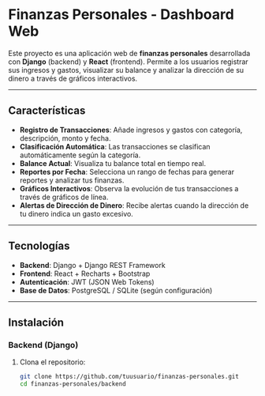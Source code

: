 # Finanzas Personales - Dashboard Web

Este proyecto es una aplicación web de **finanzas personales** desarrollada con **Django** (backend) y **React** (frontend). Permite a los usuarios registrar sus ingresos y gastos, visualizar su balance y analizar la dirección de su dinero a través de gráficos interactivos.

---

## Características

- **Registro de Transacciones**: Añade ingresos y gastos con categoría, descripción, monto y fecha.
- **Clasificación Automática**: Las transacciones se clasifican automáticamente según la categoría.
- **Balance Actual**: Visualiza tu balance total en tiempo real.
- **Reportes por Fecha**: Selecciona un rango de fechas para generar reportes y analizar tus finanzas.
- **Gráficos Interactivos**: Observa la evolución de tus transacciones a través de gráficos de línea.
- **Alertas de Dirección de Dinero**: Recibe alertas cuando la dirección de tu dinero indica un gasto excesivo.

---

## Tecnologías

- **Backend**: Django + Django REST Framework  
- **Frontend**: React + Recharts + Bootstrap  
- **Autenticación**: JWT (JSON Web Tokens)  
- **Base de Datos**: PostgreSQL / SQLite (según configuración)  

---

## Instalación

### Backend (Django)

1. Clona el repositorio:
   ```bash
   git clone https://github.com/tuusuario/finanzas-personales.git
   cd finanzas-personales/backend
